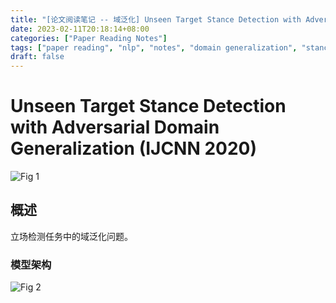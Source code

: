 ```yaml
---
title: "[论文阅读笔记 -- 域泛化] Unseen Target Stance Detection with Adversarial DG (IJCNN 2020)"
date: 2023-02-11T20:18:14+08:00
categories: ["Paper Reading Notes"]
tags: ["paper reading", "nlp", "notes", "domain generalization", "stance detection"]
draft: false
---
```


# Unseen Target Stance Detection with Adversarial Domain Generalization (IJCNN 2020)

![Fig 1](/images/2023/PRN327/1.png)

## 概述

立场检测任务中的域泛化问题。  

### 模型架构

![Fig 2](/images/2023/PRN327/2.png)
